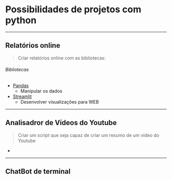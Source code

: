 # Possibilidades de projetos com python
---
## Relatórios online
> Criar relatórios online com as bibliotecas:
###### Bibliotecas
* [Pandas](https://pandas.pydata.org)
  * Manipular os dados
* [Streamlit](https://streamlit.io)
  * Desenvolver visualizações para WEB
---
## Analisadror de Vídeos do Youtube
> Criar um script que seja capaz de criar um resumo de um vídeo do Youtube
* 
---
## ChatBot de terminal
> 
